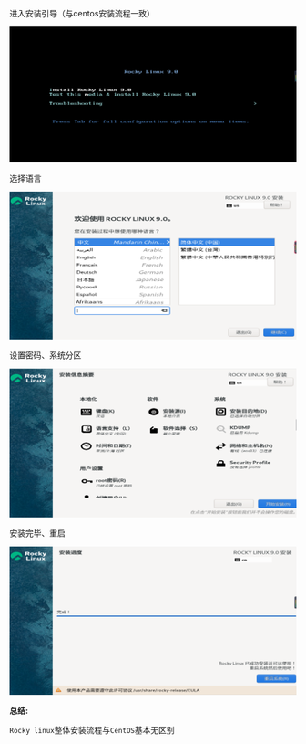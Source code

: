 

进入安装引导（与centos安装流程一致）

![](images/rocky-install-boot.png)

选择语言

![](images/rocky-install-choose-lang.png)

设置密码、系统分区

![](images/rocky-install-set-passwd.png)

安装完毕、重启

![](images/rocky-install-done.png)

**总结:**

`Rocky linux`整体安装流程与`CentOS`基本无区别

